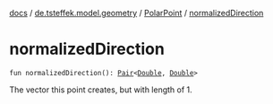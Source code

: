 [docs](../../index.md) / [de.tsteffek.model.geometry](../index.md) / [PolarPoint](index.md) / [normalizedDirection](./normalized-direction.md)

# normalizedDirection

`fun normalizedDirection(): `[`Pair`](https://kotlinlang.org/api/latest/jvm/stdlib/kotlin/-pair/index.html)`<`[`Double`](https://kotlinlang.org/api/latest/jvm/stdlib/kotlin/-double/index.html)`, `[`Double`](https://kotlinlang.org/api/latest/jvm/stdlib/kotlin/-double/index.html)`>`

The vector this point creates, but with length of 1.

